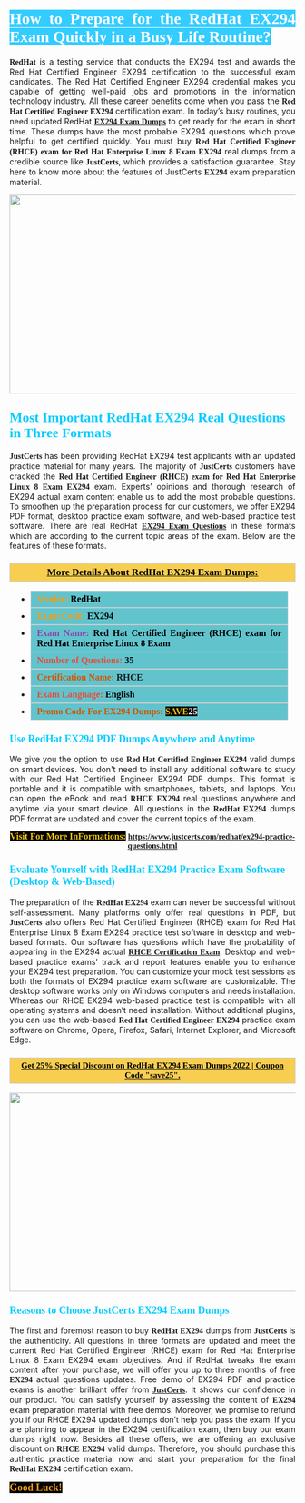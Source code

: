 <h1 style="text-align: justify;"><span style="color:#ffffff;"><span style="font-family:Georgia,serif;"><strong><span style="background-color:#33ccff;">How to Prepare for the RedHat EX294 Exam Quickly in a Busy Life Routine?</span></strong></span></span></h1>

<p style="text-align: justify;"><span style="font-family:Georgia,serif;"><strong>RedHat</strong></span> is a testing service that conducts the EX294 test and awards the Red Hat Certified Engineer EX294 certification to the successful exam candidates. The Red Hat Certified Engineer EX294 credential makes you capable of getting well-paid jobs and promotions in the information technology industry. All these career benefits come when you pass the <span style="font-family:Georgia,serif;"><strong>Red Hat Certified Engineer EX294</strong></span> certification exam. In today’s busy routines, you need updated RedHat <a href="https://www.justcerts.com/redhat/ex294-practice-questions.html"><span style="font-family:Georgia,serif;"><strong>EX294 Exam Dumps</strong></span></a> to get ready for the exam in short time. These dumps have the most probable EX294 questions which prove helpful to get certified quickly. You must buy <span style="font-family:Georgia,serif;"><strong>Red Hat Certified Engineer (RHCE) exam for Red Hat Enterprise Linux 8 Exam EX294</strong></span> real dumps from a credible source like <strong><span style="font-size:14px;"><span style="font-family:Georgia,serif;">JustCerts</span></span></strong>, which provides a satisfaction guarantee. Stay here to know more about the features of JustCerts <span style="font-family:Georgia,serif;"><strong>EX294 </strong></span> exam preparation material.</p>

<p style="text-align: center;"><a href="https://www.justcerts.com/redhat/ex294-practice-questions.html"><img alt="" src="https://i.imgur.com/jVK0eNK.jpg" style="width: 720px; height: 350px;" /></a></p>

<h2 style="margin-right:0in; margin-left:0in"><span style="color:#00ccff;"><span style="font-family:Georgia,serif;"><strong><span style="font-size:18pt">Most Important RedHat EX294 Real Questions in Three Formats</span></strong></span></span></h2>

<p style="text-align: justify;"><strong><span style="font-size:14px;"><span style="font-family:Georgia,serif;">JustCerts</span></span></strong> has been providing RedHat EX294 test applicants with an updated practice material for many years. The majority of <span style="font-family:Georgia,serif;"><strong>JustCerts</strong></span> customers have cracked the <span style="font-family:Georgia,serif;"><strong>Red Hat Certified Engineer (RHCE) exam for Red Hat Enterprise Linux 8 Exam EX294</strong></span> exam. Experts’ opinions and thorough research of EX294 actual exam content enable us to add the most probable questions. To smoothen up the preparation process for our customers, we offer EX294 PDF format, desktop practice exam software, and web-based practice test software. There are real RedHat <a href="https://www.justcerts.com/redhat/ex294-practice-questions.html"><span style="font-family:Georgia,serif;"><strong>EX294 Exam Questions</strong></span></a> in these formats which are according to the current topic areas of the exam. Below are the features of these formats.</p>

<h3 style="background: #f7ce50; border: 1px solid rgb(204, 204, 204); padding: 5px 10px; text-align: center;"><span style="font-family:Georgia,serif;"><u><u><span style="color:#000000;"><span style="font-size:11pt"><span style="line-height:normal"><b><span style="font-size:13.0pt"><span cambria="">More Details About RedHat EX294 Exam Dumps:</span></span></b></span></span></span></u></u></span></h3>

<ul>
	<li style="margin:0cm 10pt">
	<div style="background:#61c4cd; border: 1px solid rgb(204, 204, 204); padding: 5px 10px; text-align: justify;"><span style="font-family:Georgia,serif;"><span style="font-size:11pt"><span style="line-height:normal"><b><span style="font-size:12.0pt"><span new="" roman="" times=""><span style="color:#f39c12;">Vendor:</span> <span style="color:#000000;">RedHat</span></span></span></b></span></span></span></div>
	</li>
	<li style="margin:0cm 10pt">
	<div style="background: #61c4cd; border: 1px solid rgb(204, 204, 204); padding: 5px 10px; text-align: justify;"><span style="font-family:Georgia,serif;"><span style="font-size:11pt"><span style="line-height:normal"><b><span style="font-size:12.0pt"><span new="" roman="" times=""><span style="color:#f39c12;">Exam Code:</span> <span style="color:#000000;">EX294</span></span></span></b></span></span></span></div>
	</li>
	<li style="margin:0cm 10pt">
	<div style="background: #61c4cd; border: 1px solid rgb(204, 204, 204); padding: 5px 10px; text-align: justify;"><span style="font-family:Georgia,serif;"><span style="font-size:11pt"><span style="line-height:normal"><b><span style="font-size:12.0pt"><span new="" roman="" times=""><span style="color:#8e44ad;">Exam Name:</span> <span style="color:#000000;">Red Hat Certified Engineer (RHCE) exam for Red Hat Enterprise Linux 8 Exam</span></span></span></b></span></span></span></div>
	</li>
	<li style="margin:0cm 10pt">
	<div style="background: #61c4cd; border: 1px solid rgb(204, 204, 204); padding: 5px 10px;"><span style="font-family:Georgia,serif;"><span style="font-size:11pt"><span style="line-height:normal"><b><span style="font-size:12.0pt"><span new="" roman="" times=""><span style="color:#e74c3c;">Number of Questions:</span><span style="color:#000000;"><span style="color:#f1c40f;"> </span>35</span></span></span></b></span></span></span></div>
	</li>
	<li style="margin:0cm 10pt">
	<div style="background: #61c4cd; border: 1px solid rgb(204, 204, 204); padding: 5px 10px; text-align: justify;"><span style="font-family:Georgia,serif;"><span style="font-size:11pt"><span style="line-height:normal"><b><span style="font-size:12.0pt"><span new="" roman="" times=""><span style="color:#d35400;">Certification Name:</span> RHCE</span></span></b></span></span></span></div>
	</li>
	<li style="margin:0cm 10pt">
	<div style="background: #61c4cd; border: 1px solid rgb(204, 204, 204); padding: 5px 10px; text-align: justify;"><span style="font-family:Georgia,serif;"><span style="font-size:11pt"><span style="line-height:normal"><b><span style="font-size:12.0pt"><span new="" roman="" times=""><span style="color:#e74c3c;">Exam Language:</span> <span style="color:#000000;">English</span></span></span></b></span></span></span></div>
	</li>
	<li style="margin:0cm 10pt">
	<div style="background: #61c4cd; border: 1px solid rgb(204, 204, 204); padding: 5px 10px;"><span style="font-family:Georgia,serif;"><span style="font-size:11pt"><span style="line-height:normal"><b><span style="font-size:12.0pt"><span new="" roman="" times=""><span style="color:#d35400;">Promo Code For EX294 Dumps:</span><span style="color:#f1c40f;"> <span style="background-color:#000000;">SAVE</span></span><span style="color:#ffffff;"><span style="background-color:#000000;">25</span></span></span></span></b></span></span></span></div>
	</li>
</ul>

<h3 style="margin-right:0in; margin-left:0in"><span style="color:#00ccff;"><span style="font-family:Georgia,serif;"><strong><span style="font-size:13.5pt">Use RedHat EX294 PDF Dumps Anywhere and Anytime</span></strong></span></span></h3>

<p style="text-align: justify;">We give you the option to use <span style="font-family:Georgia,serif;"><strong>Red Hat Certified Engineer EX294</strong></span> valid dumps on smart devices. You don't need to install any additional software to study with our Red Hat Certified Engineer EX294 PDF dumps. This format is portable and it is compatible with smartphones, tablets, and laptops. You can open the eBook and read <span style="font-family:Georgia,serif;"><strong>RHCE EX294</strong></span> real questions anywhere and anytime via your smart device. All questions in the <span style="font-family:Georgia,serif;"><strong>RedHat EX294</strong></span> dumps PDF format are updated and cover the current topics of the exam.</p>

<p style="text-align: center;"><span style="font-family:Georgia,serif;"><strong><span style="font-size:16px;"><span style="color:#f1c40f;"><span style="background-color:#000000;">Visit For More InFormations:</span></span></span> <a href="https://www.justcerts.com/redhat/ex294-practice-questions.html">https://www.justcerts.com/redhat/ex294-practice-questions.html</a></strong></span></p>

<h3 style="margin-right:0in; margin-left:0in"><span style="color:#00ccff;"><span style="font-family:Georgia,serif;"><strong><span style="font-size:13.5pt">Evaluate Yourself with RedHat EX294 Practice Exam Software (Desktop & Web-Based)</span></strong></span></span></h3>

<p style="text-align: justify;">The preparation of the <strong><span style="font-family:Georgia,serif;">RedHat EX294</span></strong> exam can never be successful without self-assessment. Many platforms only offer real questions in PDF, but <span style="font-size:14px;"><span style="font-family:Georgia,serif;"><strong>JustCerts</strong></span></span> also offers Red Hat Certified Engineer (RHCE) exam for Red Hat Enterprise Linux 8 Exam EX294 practice test software in desktop and web-based formats. Our software has questions which have the probability of appearing in the EX294 actual <a href="https://www.justcerts.com/redhat/rhce-certification-exams.html"><span style="font-family:Georgia,serif;"><strong>RHCE Certification Exam</strong></span></a>. Desktop and web-based practice exams’ track and report features enable you to enhance your EX294 test preparation. You can customize your mock test sessions as both the formats of EX294 practice exam software are customizable. The desktop software works only on Windows computers and needs installation. Whereas our RHCE EX294 web-based practice test is compatible with all operating systems and doesn’t need installation. Without additional plugins, you can use the web-based <span style="font-family:Georgia,serif;"><strong>Red Hat Certified Engineer EX294</strong></span> practice exam software on Chrome, Opera, Firefox, Safari, Internet Explorer, and Microsoft Edge.</p>

<h3 style="background: rgb(247, 206, 80); border: 1px solid rgb(204, 204, 204); padding: 5px 10px; text-align: center;"><span style="font-family:Georgia,serif;"><u><span style="color:#000000;"><span style="font-size:11pt;"><span style="line-height:normal;"><b><span cambria="">Get 25% Special Discount on RedHat EX294 Exam Dumps 2022 | Coupon Code "save25".</span></b></span></span></span></u></span></h3>

<p style="text-align: center;"><a href="https://www.justcerts.com/redhat/ex294-practice-questions.html"><img alt="" src="https://i.imgur.com/ILNYM6U.jpg" style="width: 720px; height: 350px;" /></a></p>

<h3 style="margin-right:0in; margin-left:0in"><span style="color:#00ccff;"><span style="font-family:Georgia,serif;"><strong><span style="font-size:13.5pt">Reasons to Choose JustCerts EX294 Exam Dumps</span></strong></span></span></h3>

<p style="text-align: justify;">The first and foremost reason to buy <span style="font-family:Georgia,serif;"><strong>RedHat EX294</strong></span> dumps from <span style="font-size:14px;"><span style="font-family:Georgia,serif;"><strong>JustCerts</strong></span></span> is the authenticity. All questions in three formats are updated and meet the current Red Hat Certified Engineer (RHCE) exam for Red Hat Enterprise Linux 8 Exam EX294 exam objectives. And if RedHat tweaks the exam content after your purchase, we will offer you up to three months of free <span style="font-family:Georgia,serif;"><strong>EX294 </strong></span> actual questions updates. Free demo of EX294 PDF and practice exams is another brilliant offer from <a href="https://www.justcerts.com/"><span style="font-size:14px;"><span style="font-family:Georgia,serif;"><strong>JustCerts</strong></span></span></a>. It shows our confidence in our product. You can satisfy yourself by assessing the content of <span style="font-family:Georgia,serif;"><strong> EX294</strong></span> exam preparation material with free demos. Moreover, we promise to refund you if our RHCE EX294 updated dumps don’t help you pass the exam. If you are planning to appear in the EX294 certification exam, then buy our exam dumps right now. Besides all these offers, we are offering an exclusive discount on <span style="font-family:Georgia,serif;"><strong>RHCE EX294</strong></span> valid dumps. Therefore, you should purchase this authentic practice material now and start your preparation for the final <span style="font-family:Georgia,serif;"><strong>RedHat EX294</strong></span> certification exam.</p>

<p style="text-align: justify;"><span style="font-size:18px;"><span style="color:#f39c12;"><span style="font-family:Georgia,serif;"><strong><span style="background-color:#000000;">Good Luck!</span></strong></span></span></span></p>
